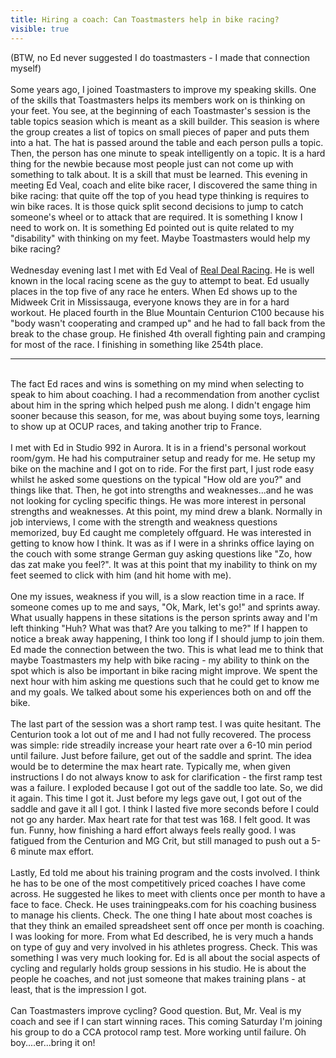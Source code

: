 ---title: Hiring a coach: Can Toastmasters help in bike racing?visible: true---<div>
  (BTW, no Ed never suggested I do toastmasters - I made that connection myself)<br /><br />Some years ago, I joined Toastmasters to improve my speaking skills. One of the skills that Toastmasters helps its members work on is thinking on your feet. You see, at the beginning of each Toastmaster's session is the table topics seasion which is meant as a skill builder. This seasion is where the group creates a list of topics on small pieces of paper and puts them into a hat. The hat is passed around the table and each person pulls a topic. Then, the person has one minute to speak intelligently on a topic. It is a hard thing for the newbie because most people just can not come up with something to talk about. It is a skill that must be learned. This evening in meeting Ed Veal, coach and elite bike racer, I discovered the same thing in bike racing: that quite off the top of you head type thinking is requires to win bike races. It is those quick split second decisions to jump to catch someone's wheel or to attack that are required. It is something I know I need to work on. It is something Ed pointed out is quite related to my "disability" with thinking on my feet. Maybe Toastmasters would help my bike racing?<br /><br />Wednesday evening last I met with Ed Veal of <a href="http://www.realdealracing.ca/" target="_blank">Real Deal Racing</a>. He is well known in the local racing scene as the guy to attempt to beat. Ed usually places in the top five of any race he enters. When Ed shows up to the Midweek Crit in Mississauga, everyone knows they are in for a hard workout. He placed fourth in the Blue Mountain Centurion C100 because his "body wasn't cooperating and cramped up" and he had to fall back from the break to the chase group. He finished 4th overall fighting pain and cramping for most of the race. I finishing in something like 254th place.<br />
  
  <hr id="system-readmore" />
  
  <br />The fact Ed races and wins is something on my mind when selecting to speak to him about coaching. I had a recommendation from another cyclist about him in the spring which helped push me along. I didn't engage him sooner because this season, for me, was about buying some toys, learning to show up at OCUP races, and taking another trip to France.&nbsp;<br /><br />I met with Ed in Studio 992 in Aurora. It is in a friend's personal workout room/gym. He had his computrainer setup and ready for me. He setup my bike on the machine and I got on to ride. For the first part, I just rode easy whilst he asked some questions on the typical "How old are you?" and things like that. Then, he got into strengths and weaknesses...and he was not looking for cycling specific things. He was more interest in personal strengths and weaknesses. At this point, my mind drew a blank. Normally in job interviews, I come with the strength and weakness questions memorized, buy Ed caught me completely offguard. He was interested in getting to know how I think. It was as if I were in a shrinks office laying on the couch with some strange German guy asking questions like "Zo, how das zat make you feel?". It was at this point that my inability to think on my feet seemed to click with him (and hit home with me).<br /><br />One my issues, weakness if you will, is a slow reaction time in a race. If someone comes up to me and says, "Ok, Mark, let's go!" and sprints away. What usually happens in these sitations is the person sprints away and I'm left thinking "Huh? What was that? Are you talking to me?" If I happen to notice a break away happening, I think too long if I should jump to join them. Ed made the connection between the two.&nbsp;This is what lead me to think that maybe Toastmasters my help with bike racing - my ability to think on the spot which is also be important in bike racing might improve. We spent the next hour with him asking me questions such that he could get to know me and my goals. We talked about some his experiences both on and off the bike.<br /><br /> The last part of the session was a short ramp test. I was quite hesitant. The Centurion took a lot out of me and I had not fully recovered. The process was simple: ride streadily increase your heart rate over a 6-10 min period until failure. Just before failure, get out of the saddle and sprint. The idea would be to determine the max heart rate. Typically me, when given instructions I do not always know to ask for clarification - the first ramp test was a failure. I exploded because I got out of the saddle too late. So, we did it again. This time I got it. Just before my legs gave out, I got out of the saddle and gave it all I got. I think I lasted five more seconds before I could not go any harder. Max heart rate for that test was 168. I felt good. It was fun. Funny, how finishing a hard effort always feels really good. I was fatigued from the Centurion and MG Crit, but still managed to push out a 5-6 minute max effort.<br /><br />Lastly, Ed told me about his training program and the costs involved. I think he has to be one of the most competitively priced coaches I have come across. He suggested he likes to meet with clients once per month to have a face to face. Check. He uses trainingpeaks.com for his coaching business to manage his clients. Check. The one thing I hate about most coaches is that they think an emailed spreadsheet sent off once per month is coaching. I was looking for more. From what Ed described, he is very much a hands on type of guy and very involved in his athletes progress. Check. This was something I was very much looking for. Ed is all about the social aspects of cycling and regularly holds group sessions in his studio. He is about the people he coaches, and not just someone that makes training plans - at least, that is the impression I got.<br /><br />Can Toastmasters improve cycling? Good question. But, Mr. Veal is my coach and see if I can start winning races. This coming Saturday I'm joining his group to do a CCA protocol ramp test. More working until failure. Oh boy....er...bring it on!<br /><br /><br />&nbsp;
</div>